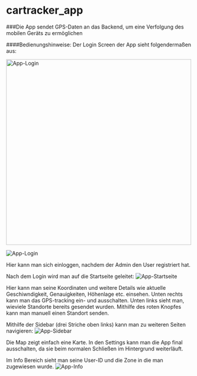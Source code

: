 # cartracker_app

###Die App sendet GPS-Daten an das Backend, um eine Verfolgung des mobilen Geräts zu ermöglichen

####Bedienungshinweise:
Der Login Screen der App sieht folgendermaßen aus:

<img src="../pictures/Screenshot%20App%203.jpeg" alt="App-Login" width="500"/>

![App-Login](../pictures/Screenshot%20App%203.1.jpeg)

Hier kann man sich einloggen, nachdem der Admin den User registriert hat.

Nach dem Login wird man auf die Startseite geleitet:
![App-Startseite](../pictures/Screenshot%20App%201.1.jpeg)

Hier kann man seine Koordinaten und weitere Details wie aktuelle Geschiwndigkeit,
Genauigkeiten, Höhenlage etc. einsehen. Unten rechts kann man das GPS-tracking
ein- und ausschalten. Unten links sieht man, wieviele Standorte bereits gesendet wurden.
Mithilfe des roten Knopfes kann man manuell einen Standort senden.

Mithilfe der Sidebar (drei Striche oben links) kann man zu weiteren Seiten navigieren:
![App-Sidebar](../pictures/Screenshot%20App%202.1.jpeg)

Die Map zeigt einfach eine Karte. In den Settings kann man die App final ausschalten,
da sie beim normalen Schließen im Hintergrund weiterläuft.

Im Info Bereich sieht man seine User-ID und die Zone in die man zugewiesen wurde.
![App-Info](../pictures/Screenshot%20App%204.1.jpeg)

